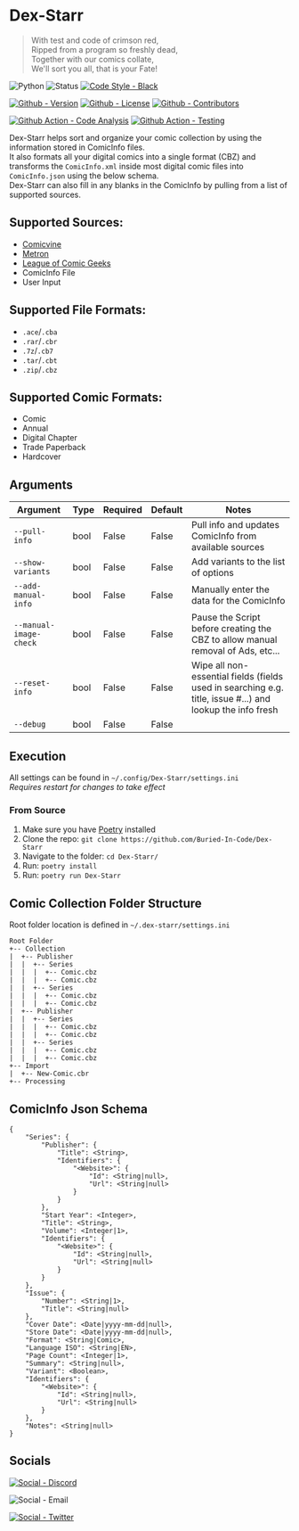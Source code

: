 # Dex-Starr

> With test and code of crimson red,  
> Ripped from a program so freshly dead,  
> Together with our comics collate,  
> We'll sort you all, that is your Fate!

![Python](https://img.shields.io/badge/Python-3.7%20|%203.8%20|%203.9-green?style=for-the-badge)
![Status](https://img.shields.io/badge/Status-Alpha-yellow?style=for-the-badge)
[![Code Style - Black](https://img.shields.io/badge/Code--Style-Black-000000.svg?style=for-the-badge)](https://github.com/psf/black)

[![Github - Version](https://img.shields.io/github/v/tag/Buried-In-Code/Dex-Starr.svg?logo=Github&label=Version&style=for-the-badge)](https://github.com/Buried-In-Code/Dex-Starr/tags)
[![Github - License](https://img.shields.io/github/license/Buried-In-Code/Dex-Starr.svg?logo=Github&label=License&style=for-the-badge)](https://opensource.org/licenses/GPL-3.0)
[![Github - Contributors](https://img.shields.io/github/contributors/Buried-In-Code/Dex-Starr.svg?logo=Github&label=Contributors&style=for-the-badge)](https://github.com/Buried-In-Code/Dex-Starr/graphs/contributors)

[![Github Action - Code Analysis](https://img.shields.io/github/workflow/status/Buried-In-Code/Dex-Starr/Code-Analysis?logo=Github-Actions&label=Code-Analysis&style=for-the-badge)](https://github.com/Buried-In-Code/Dex-Starr/actions/workflows/code-analysis.yaml)
[![Github Action - Testing](https://img.shields.io/github/workflow/status/Buried-In-Code/Dex-Starr/Testing?logo=Github-Actions&label=Tests&style=for-the-badge)](https://github.com/Buried-In-Code/Dex-Starr/actions/workflows/testing.yaml)

Dex-Starr helps sort and organize your comic collection by using the information stored in ComicInfo files.  
It also formats all your digital comics into a single format (CBZ) and transforms the `ComicInfo.xml` inside most
digital comic files into `ComicInfo.json` using the below schema.  
Dex-Starr can also fill in any blanks in the ComicInfo by pulling from a list of supported sources.

## Supported Sources:

- [Comicvine](https://comicvine.gamespot.com/api/)
- [Metron](https://metron.cloud/)
- [League of Comic Geeks](https://leagueofcomicgeeks.com/)
- ComicInfo File
- User Input

## Supported File Formats:

- `.ace`/`.cba`
- `.rar`/`.cbr`
- `.7z`/`.cb7`
- `.tar`/`.cbt`
- `.zip`/`.cbz`

## Supported Comic Formats:

- Comic
- Annual
- Digital Chapter
- Trade Paperback
- Hardcover

## Arguments

| Argument               | Type | Required | Default | Notes                                                                                                     |
| ---------------------- | ---- | -------- | ------- | --------------------------------------------------------------------------------------------------------- |
| `--pull-info`          | bool | False    | False   | Pull info and updates ComicInfo from available sources                                                    |
| `--show-variants`      | bool | False    | False   | Add variants to the list of options                                                                       |
| `--add-manual-info`    | bool | False    | False   | Manually enter the data for the ComicInfo                                                                 |
| `--manual-image-check` | bool | False    | False   | Pause the Script before creating the CBZ to allow manual removal of Ads, etc...                           |
| `--reset-info`         | bool | False    | False   | Wipe all non-essential fields (fields used in searching e.g. title, issue #...) and lookup the info fresh |
| `--debug`              | bool | False    | False   |                                                                                                           |

## Execution

All settings can be found in `~/.config/Dex-Starr/settings.ini`  
*Requires restart for changes to take effect*

### From Source

1. Make sure you have [Poetry](https://python-poetry.org) installed
2. Clone the repo: `git clone https://github.com/Buried-In-Code/Dex-Starr`
3. Navigate to the folder: `cd Dex-Starr/`
4. Run: `poetry install`
5. Run: `poetry run Dex-Starr`

## Comic Collection Folder Structure

Root folder location is defined in `~/.dex-starr/settings.ini`

```
Root Folder
+-- Collection
|  +-- Publisher
|  |  +-- Series
|  |  |  +-- Comic.cbz
|  |  |  +-- Comic.cbz
|  |  +-- Series
|  |  |  +-- Comic.cbz
|  |  |  +-- Comic.cbz
|  +-- Publisher
|  |  +-- Series
|  |  |  +-- Comic.cbz
|  |  |  +-- Comic.cbz
|  |  +-- Series
|  |  |  +-- Comic.cbz
|  |  |  +-- Comic.cbz
+-- Import
|  +-- New-Comic.cbr
+-- Processing
```

## ComicInfo Json Schema

```
{
    "Series": {
        "Publisher": {
            "Title": <String>,
            "Identifiers": {
                "<Website>": {
                    "Id": <String|null>,
                    "Url": <String|null>
                }
            }
        },
        "Start Year": <Integer>,
        "Title": <String>,
        "Volume": <Integer|1>,
        "Identifiers": {
            "<Website>": {
                "Id": <String|null>,
                "Url": <String|null>
            }
        }
    },
    "Issue": {
        "Number": <String|1>,
        "Title": <String|null>
    },
    "Cover Date": <Date|yyyy-mm-dd|null>,
    "Store Date": <Date|yyyy-mm-dd|null>,
    "Format": <String|Comic>,
    "Language ISO": <String|EN>,
    "Page Count": <Integer|1>,
    "Summary": <String|null>,
    "Variant": <Boolean>,
    "Identifiers": {
        "<Website>": {
            "Id": <String|null>,
            "Url": <String|null>
        }
    },
    "Notes": <String|null>
}
```

## Socials

[![Social - Discord](https://img.shields.io/discord/618581423070117932.svg?logo=Discord&label=The-DEV-Environment&style=for-the-badge&colorB=7289da)](https://discord.gg/nqGMeGg)

![Social - Email](https://img.shields.io/badge/Email-BuriedInCode@tuta.io-red?style=for-the-badge&logo=Tutanota&logoColor=red)

[![Social - Twitter](https://img.shields.io/badge/Twitter-@BuriedInCode-blue?style=for-the-badge&logo=Twitter)](https://twitter.com/BuriedInCode) 